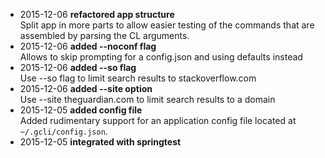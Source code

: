 - 2015-12-06 **refactored app structure**  
Split app in more parts to allow easier testing of the commands that are assembled by 
parsing the CL arguments.
- 2015-12-06 **added --noconf flag**  
Allows to skip prompting for a config.json and using defaults instead
- 2015-12-06 **added --so flag**  
Use --so flag to limit search results to stackoverflow.com
- 2015-12-06 **added --site option**  
Use --site theguardian.com to limit search results to a domain
- 2015-12-05 **added config file**  
Added rudimentary support for an application config file located at `~/.gcli/config.json`.
- 2015-12-05 **integrated with springtest**  
